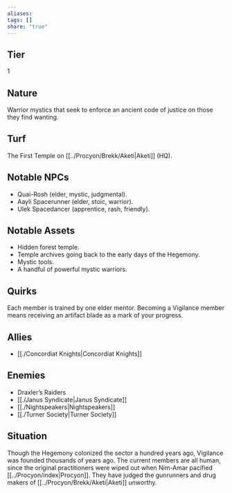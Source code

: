 ```yaml
---
aliases: 
tags: []
share: "true"
---
```

## Tier
1

## Nature
Warrior mystics that seek to enforce an ancient code of justice on those they find wanting.

## Turf
The First Temple on [[../Procyon/Brekk/Aketi|Aketi]] (HQ).

## Notable NPCs
- Quai-Rosh (elder, mystic, judgmental).
- Aayli Spacerunner (elder, stoic, warrior).
- Ulek Spacedancer (apprentice, rash, friendly).

## Notable Assets
- Hidden forest temple.
- Temple archives going back to the early days of the Hegemony.
- Mystic tools.
- A handful of powerful mystic warriors.

## Quirks
Each member is trained by one elder mentor. Becoming a Vigilance member means receiving an artifact blade as a mark of your progress.

## Allies
- [[./Concordiat Knights|Concordiat Knights]]

## Enemies
- Draxler’s Raiders
- [[./Janus Syndicate|Janus Syndicate]]
- [[./Nightspeakers|Nightspeakers]]
- [[./Turner Society|Turner Society]]

## Situation
Though the Hegemony colonized the sector a hundred years ago, Vigilance was founded thousands of years ago. The current members are all human, since the original practitioners were wiped out when Nim-Amar pacified [[../Procyon/index|Procyon]]. They have judged the gunrunners and drug makers of [[../Procyon/Brekk/Aketi|Aketi]] unworthy.
